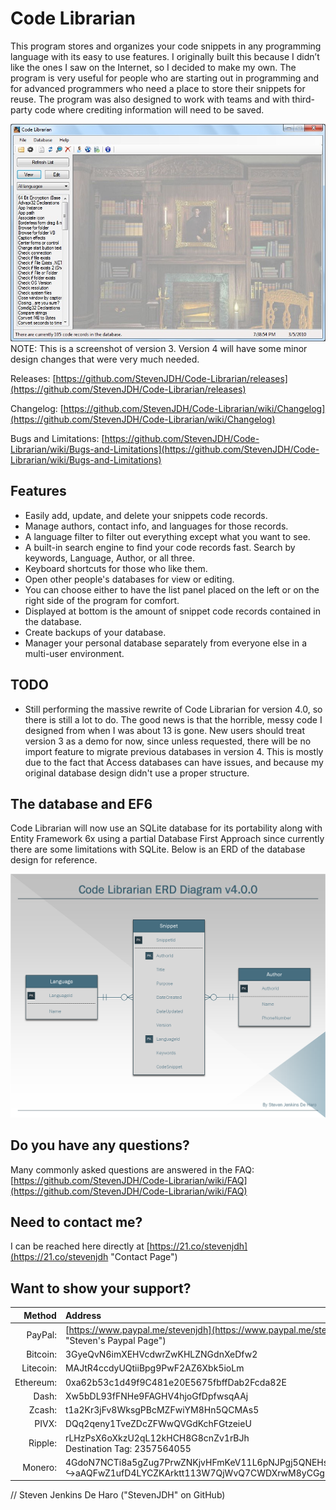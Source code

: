 # Code Librarian
This program stores and organizes your code snippets in any programming language with its easy to use features. I originally built this because I didn’t like the ones I saw on the Internet, so I decided to make my own. The program is very useful for people who are starting out in programming and for advanced programmers who need a place to store their snippets for reuse. The program was also designed to work with teams and with third-party code where crediting information will need to be saved.

![Program Screenshot](https://github.com/StevenJDH/Code-Librarian/raw/master/code_librarian3-ss.jpg "Screenshot")
<br />NOTE: This is a screenshot of version 3. Version 4 will have some minor design changes that were very much needed.

Releases: [https://github.com/StevenJDH/Code-Librarian/releases](https://github.com/StevenJDH/Code-Librarian/releases)

Changelog: [https://github.com/StevenJDH/Code-Librarian/wiki/Changelog](https://github.com/StevenJDH/Code-Librarian/wiki/Changelog)

Bugs and Limitations: [https://github.com/StevenJDH/Code-Librarian/wiki/Bugs-and-Limitations](https://github.com/StevenJDH/Code-Librarian/wiki/Bugs-and-Limitations)

## Features
* Easily add, update, and delete your snippets code records.
* Manage authors, contact info, and languages for those records.
* A language filter to filter out everything except what you want to see.
* A built-in search engine to find your code records fast. Search by keywords, Language, Author, or all three.
* Keyboard shortcuts for those who like them.
* Open other people's databases for view or editing.
* You can choose either to have the list panel placed on the left or on the right side of the program for comfort.
* Displayed at bottom is the amount of snippet code records contained in the database.
* Create backups of your database.
* Manager your personal database separately from everyone else in a multi-user environment.

## TODO
* Still performing the massive rewrite of Code Librarian for version 4.0, so there is still a lot to do. The good news is that the horrible, messy code I designed from when I was about 13 is gone. New users should treat version 3 as a demo for now, since unless requested, there will be no import feature to migrate previous databases in version 4. This is mostly due to the fact that Access databases can have issues, and because my original database design didn't use a proper structure.

## The database and EF6
Code Librarian will now use an SQLite database for its portability along with Entity Framework 6x using a partial Database First Approach since currently there are some limitations with SQLite. Below is an ERD of the database design for reference. 

![ERD](https://github.com/StevenJDH/Code-Librarian/raw/master/ERD_Diagram.png "ERD Diagram")

## Do you have any questions?
Many commonly asked questions are answered in the FAQ:
[https://github.com/StevenJDH/Code-Librarian/wiki/FAQ](https://github.com/StevenJDH/Code-Librarian/wiki/FAQ)

## Need to contact me?
I can be reached here directly at [https://21.co/stevenjdh](https://21.co/stevenjdh "Contact Page")

## Want to show your support?

|Method       | Address                                                                                                    |
|------------:|:-----------------------------------------------------------------------------------------------------------|
|PayPal:      | [https://www.paypal.me/stevenjdh](https://www.paypal.me/stevenjdh "Steven's Paypal Page")                  |
|Bitcoin:     | 3GyeQvN6imXEHVcdwrZwKHLZNGdnXeDfw2                                                                         |
|Litecoin:    | MAJtR4ccdyUQtiiBpg9PwF2AZ6Xbk5ioLm                                                                         |
|Ethereum:    | 0xa62b53c1d49f9C481e20E5675fbffDab2Fcda82E                                                                 |
|Dash:        | Xw5bDL93fFNHe9FAGHV4hjoGfDpfwsqAAj                                                                         |
|Zcash:       | t1a2Kr3jFv8WksgPBcMZFwiYM8Hn5QCMAs5                                                                        |
|PIVX:        | DQq2qeny1TveZDcZFWwQVGdKchFGtzeieU                                                                         |
|Ripple:      | rLHzPsX6oXkzU2qL12kHCH8G8cnZv1rBJh<br />Destination Tag: 2357564055                                        |
|Monero:      | 4GdoN7NCTi8a5gZug7PrwZNKjvHFmKeV11L6pNJPgj5QNEHsN6eeX3D<br />&#8618;aAQFwZ1ufD4LYCZKArktt113W7QjWvQ7CWDXrwM8yCGgEdhV3Wt|


// Steven Jenkins De Haro ("StevenJDH" on GitHub)
